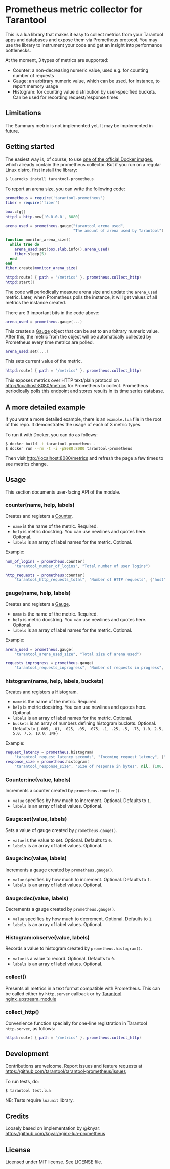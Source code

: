 # Prometheus metric collector for Tarantool

This is a lua library that makes it easy to collect metrics from your Tarantool apps and databases and expose them via Prometheus protocol. You may use the library to instrument your code and get an insight into performance bottlenecks.

At the moment, 3 types of metrics are supported:
* Counter: a non-decreasing numeric value, used e.g. for counting number of requests
* Gauge: an arbitrary numeric value, which can be used, for instance, to report memory usage
* Histogram: for counting value distribution by user-specified buckets. Can be used for recording request/response times

## Limitations

The Summary metric is not implemented yet. It may be implemented in future.

## Getting started

The easiest way is, of course, to use [one of the official Docker images](https://hub.docker.com/r/tarantool/tarantool/), which already contain the prometheus collector. But if you run on a regular Linux distro, first install the library:

```bash
$ luarocks install tarantool-prometheus
```

To report an arena size, you can write the following code:

```lua
prometheus = require('tarantool-prometheus')
fiber = require('fiber')

box.cfg{}
httpd = http.new('0.0.0.0', 8080)

arena_used = prometheus.gauge("tarantool_arena_used",
                              "The amount of arena used by Tarantool")

function monitor_arena_size()
  while true do
    arena_used:set(box.slab.info().arena_used)
    fiber.sleep(5)
  end
end
fiber.create(monitor_arena_size)

httpd:route( { path = '/metrics' }, prometheus.collect_http)
httpd:start()
```

The code will periodically measure arena size and update the `arena_used` metric. Later, when Prometheus polls the instance, it will get values of all metrics the instance created.

There are 3 important bits in the code above:

```lua
arena_used = prometheus.gauge(...)
```

This creates a [Gauge](https://prometheus.io/docs/concepts/metric_types/#gauge) object that can be set to an arbitrary numeric value. After this, the metric from the object will be automatically collected by Prometheus every time metrics are polled.

```lua
arena_used:set(...)
```

This sets current value of the metric.

```lua
httpd:route( { path = '/metrics' }, prometheus.collect_http)
```

This exposes metrics over HTTP text/plain protocol on [http://localhost:8080/metrics](http://localhost:8080/metrics) for Prometheus to collect. Prometheus periodically polls this endpoint and stores results in its time series database.

## A more detailed example

If you want a more detailed example, there is an `example.lua` file in the root of this repo. It demonstrates the usage of each of 3 metric types.

To run it with Docker, you can do as follows:

``` bash
$ docker build -t tarantool-prometheus .
$ docker run --rm -t -i -p8080:8080 tarantool-prometheus
```

Then visit [http://localhost:8080/metrics](http://localhost:8080/metrics) and refresh the page a few times to see metrics change.

## Usage

This section documents user-facing API of the module.

### counter(name, help, labels)

Creates and registers a [Counter](https://prometheus.io/docs/concepts/metric_types/#counter).

* `name` is the name of the metric. Required.
* `help` is metric docstring. You can use newlines and quotes here. Opitonal.
* `labels` is an array of label names for the metric. Optional.

Example:

```lua
num_of_logins = prometheus.counter(
    "tarantool_number_of_logins", "Total number of user logins")

http_requests = prometheus:counter(
    "tarantool_http_requests_total", "Number of HTTP requests", {"host", "status"})
```

### gauge(name, help, labels)

Creates and registers a [Gauge](https://prometheus.io/docs/concepts/metric_types/#gauge).

* `name` is the name of the metric. Required.
* `help` is metric docstring. You can use newlines and quotes here. Opitonal.
* `labels` is an array of label names for the metric. Optional.

Example:

``` lua
arena_used = prometheus.gauge(
    "tarantool_arena_used_size", "Total size of arena used")

requests_inprogress = prometheus.gauge(
    "tarantool_requests_inprogress", "Number of requests in progress", {"request_type"})
```

### histogram(name, help, labels, buckets)

Creates and registers a [Histogram](https://prometheus.io/docs/concepts/metric_types/#histogram).

* `name` is the name of the metric. Required.
* `help` is metric docstring. You can use newlines and quotes here. Opitonal.
* `labels` is an array of label names for the metric. Optional.
* `buckets` is an array of numbers defining histogram buckets. Optional. Defaults to `{.005, .01, .025, .05, .075, .1, .25, .5, .75, 1.0, 2.5, 5.0, 7.5, 10.0, INF}`

Example:

``` lua
request_latency = prometheus.histogram(
    "tarantool_request_latency_seconds", "Incoming request latency", {"client"})
response_size = prometheus.histogram(
    "tarantool_response_size", "Size of response in bytes", nil, {100, 1000, 100000})
```

### Counter:inc(value, labels)

Increments a counter created by `prometheus.counter()`.

* `value` specifies by how much to increment. Optional. Defaults to `1`.
* `labels` is an array of label values. Optional.

### Gauge:set(value, labels)

Sets a value of gauge created by `prometheus.gauge()`.

* `value` is the value to set. Optional. Defaults to `0`.
* `labels` is an array of label values. Optional.

### Gauge:inc(value, labels)

Increments a gauge created by `prometheus.gauge()`.

* `value` specifies by how much to increment. Optional. Defaults to `1`.
* `labels` is an array of label values. Optional.

### Gauge:dec(value, labels)

Decrements a gauge created by `prometheus.gauge()`.

* `value` specifies by how much to decrement. Optional. Defaults to `1`.
* `labels` is an array of label values. Optional.

### Histogram:observe(value, labels)

Records a value to histogram created by `prometheus.histogram()`.

* `value` is a value to record. Optional. Defaults to `0`.
* `labels` is an array of label values. Optional.

### collect()

Presents all metrics in a text format compatible with Prometheus. This can be called either by `http.server` callback or by [Tarantool nginx_upstream_module](https://github.com/tarantool/nginx_upstream_module)

### collect_http()

Convenience function specially for one-line registration in Tarantool `http.server`, as follows:

```lua
httpd:route( { path = '/metrics' }, prometheus.collect_http)
```

## Development

Contributions are welcome. Report issues and feature requests at https://github.com/tarantool/tarantool-prometheus/issues

To run tests, do:

```bash
$ tarantool test.lua
```

NB: Tests require `luaunit` library.

## Credits

Loosely based on implementation by @knyar: https://github.com/knyar/nginx-lua-prometheus

## License

Licensed under MIT license. See LICENSE file.
